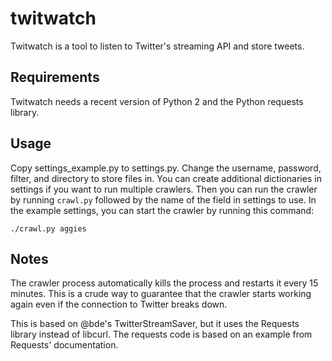 # twitwatch

Twitwatch is a tool to listen to Twitter's streaming API and store tweets.


## Requirements
Twitwatch needs a recent version of Python 2 and the Python requests library.

## Usage
Copy settings_example.py to settings.py. Change the username, password, filter,
and directory to store files in.  You can create additional dictionaries in
settings if you want to run multiple crawlers.  Then you can run the crawler by
running `crawl.py` followed by the name of the field in settings to use.  In
the example settings, you can start the crawler by running this command:

    ./crawl.py aggies

## Notes
The crawler process automatically kills the process and restarts it every 15
minutes. This is a crude way to guarantee that the crawler starts working again
even if the connection to Twitter breaks down.

This is based on @bde's TwitterStreamSaver, but it uses the Requests library
instead of libcurl. The requests code is based on an example from Requests'
documentation.
